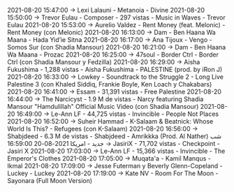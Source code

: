 2021-08-20 15:47:00 -> Lexi Lalauni - Metanoia - Divine
2021-08-20 15:50:00 -> Trevor Eulau - Composer - 297 vistas - Music in Waves - Trevor Eulau
2021-08-20 15:53:00 -> Aurelio Valdez - Rent Money (feat. Melonic) - Rent Money (con Melonic)
2021-08-20 16:13:00 -> Dam - Ben Haana Wa Maana - Hada Yid’ie Sitna
2021-08-20 16:17:00 -> Ana Tijoux - Vengo - Somos Sur (con Shadia Mansour)
2021-08-20 16:21:00 -> Dam - Ben Haana Wa Maana - Prozac
2021-08-20 16:25:00 -> 47soul - Border Ctrl - Border Ctrl (con Shadia Mansour y Fedzilla)
2021-08-20 16:29:00 -> Aisha Fukushima - 1,288 vistas - Aisha Fukushima - PALESTINE (prod. by iRon J)
2021-08-20 16:33:00 -> Lowkey - Soundtrack to the Struggle 2 - Long Live Palestine 3 (con Khaled Siddiq, Frankie Boyle, Ken Loach y Chakabars)
2021-08-20 16:41:00 -> Essam - 31,391 vistas - Free Palestine
2021-08-20 16:44:00 -> The Narcicyst - 1.9 M de vistas - Narcy featuring Shadia Mansour "Hamdulillah" Official Music Video (con Shadia Mansour)
2021-08-20 16:49:00 -> Le-Ann LF - 44,725 vistas - Invincible - People Not Places
2021-08-20 16:52:00 -> Suheir Hammad - K-Salaam & Beatnick: Whose World Is This? - Refugees (con K-Salaam)
2021-08-20 16:56:00 -> Shabjdeed - 6.3 M de vistas - Shabjdeed - Amrikkka (Prod. Al Nather) شب جديد - امريكا
2021-08-20 16:59:00 -> JasiriX - 71,702 vistas - Checkpoint - Jasiri X
2021-08-20 17:03:00 -> Le-Ann LF - 15,366 vistas - Invincible - The Emperor's Clothes
2021-08-20 17:05:00 -> Muqata'a - Kamil Manqus - Ikmal
2021-08-20 17:09:00 -> Jesse Futerman y Beverly Glenn-Copeland - Luckey - Luckey
2021-08-20 17:19:00 -> Kate NV - Room For The Moon - Sayonara (Full Moon Version)
